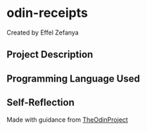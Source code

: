 # odin-receipts

Created by Effel Zefanya

## Project Description


## Programming Language Used


## Self-Reflection

Made with guidance from [TheOdinProject](https://www.theodinproject.com/lessons/foundations-recipes)